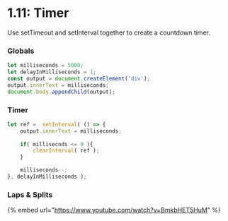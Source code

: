 # 1.11: Timer

Use setTimeout and setInterval together to create a countdown timer.

### Globals

```javascript
let milliseconds = 5000;
let delayInMilliseconds = 1;
const output = document.createElement('div');
output.innerText = milliseconds;
document.body.appendChild(output);
```

### Timer

```javascript
let ref =  setInterval( () => {
    output.innerText = milliseconds;
    
    if( millisecnds <= 0 ){
        clearInterval( ref );
    }

    milliseconds--;
}, delayInMilliseconds );
```

### Laps & Splits

{% embed url="https://www.youtube.com/watch?v=BmkbHET5HuM" %}



